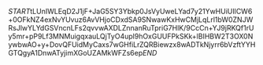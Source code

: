 $START$tLUnIWLEqD2J1jF+JaG5SY3Ybkp0JsVyUweLYad7y21YwHUiUIlCW6+0OFkNZ4exNvYUvuz6AvVHjoCDxdSA9SNwawKxHwCMjLqLrl1bW0ZNJWRsJlwYLYdGSVncnLFs2qvvwAXDLZnnanRuTpriG7HlK/9CcCn+YJ9jRKQf1rUy5mr+pP9Lf3MNMuigqxauLQjTyO4upl9hOxGUUFPkSKk+lBIHBW2T3OX0NywbwAO+y+DovQFUidMyCaxs7wGHfiLrZQRBiewzx8wADTkNjyrr6bVzftYYHGTQgyA1DnwATyjimXGoUZAMkWFZs6ep$END$